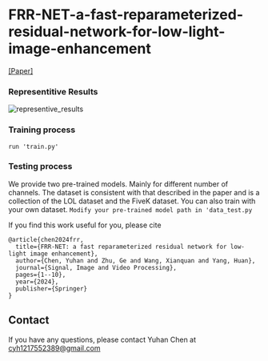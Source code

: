 # FRR-NET-a-fast-reparameterized-residual-network-for-low-light-image-enhancement



[[Paper]](https://link.springer.com/article/10.1007/s11760-024-03127-y)


### Representitive Results
![representive_results](img/img.png)

### Training process
```run 'train.py'```

### Testing process
We provide two pre-trained models.
Mainly for different number of channels.
The dataset is consistent with that described in the paper and is a collection of the LOL dataset and the FiveK dataset.
You can also train with your own dataset.
```Modify your pre-trained model path in 'data_test.py```

If you find this work useful for you, please cite
```
@article{chen2024frr,
  title={FRR-NET: a fast reparameterized residual network for low-light image enhancement},
  author={Chen, Yuhan and Zhu, Ge and Wang, Xianquan and Yang, Huan},
  journal={Signal, Image and Video Processing},
  pages={1--10},
  year={2024},
  publisher={Springer}
}
```

## Contact
If you have any questions, please contact Yuhan Chen at cyh1217552389@gmail.com

